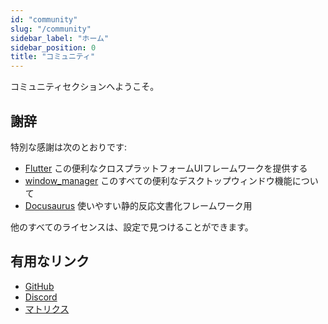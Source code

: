 ```yaml
---
id: "community"
slug: "/community"
sidebar_label: "ホーム"
sidebar_position: 0
title: "コミュニティ"
---
```


コミュニティセクションへようこそ。

## 謝辞

特別な感謝は次のとおりです:

* [Flutter](https://github.com/flutter/flutter) この便利なクロスプラットフォームUIフレームワークを提供する
* [window_manager](https://github.com/leanflutter/window_manager) このすべての便利なデスクトップウィンドウ機能について
* [Docusaurus](https://github.com/facebook/docusaurus) 使いやすい静的反応文書化フレームワーク用

他のすべてのライセンスは、設定で見つけることができます。

## 有用なリンク

* [GitHub](https://github.com/LinwoodDev/Butterfly)
* [Discord](https://go.linwood.dev/discord)
* [マトリクス](https://go.linwood.dev/matrix)
